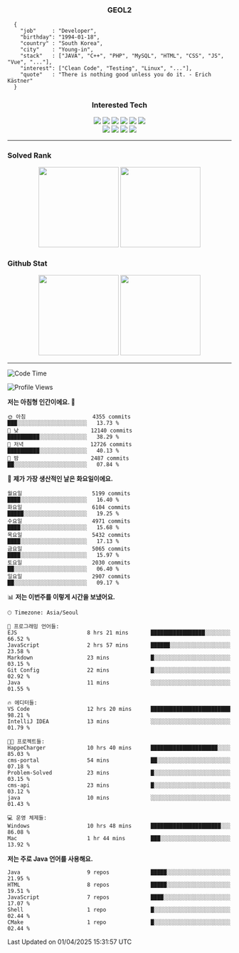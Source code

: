 <div align="center">

  ### GEOL2
</div>

```
  {
    "job"     : "Developer",
    "birthday": "1994-01-18",
    "country" : "South Korea",
    "city"    : "Young-in",
    "stack"   : ["JAVA", "C++", "PHP", "MySQL", "HTML", "CSS", "JS", "Vue", "..."],
    "interest": ["Clean Code", "Testing", "Linux", "..."], 
    "quote"   : "There is nothing good unless you do it. - Erich Kästner"
  }
  ```
  
<div align="center">
  
  ### Interested Tech
  
  <img src="https://img.shields.io/badge/Laravel-F05340?style=flat-square&logo=Laravel&logoColor=white">
  <img src="https://img.shields.io/badge/SpringBoot-6DB33F?style=flat-square&logo=SpringBoot&logoColor=white">
  <img src="https://img.shields.io/badge/-NestJs-ea2845?style=flat-square&logo=nestjs&logoColor=white">
  <img src="https://img.shields.io/badge/Express-000000?style=flat-square&logo=Express&logoColor=white">
  <img src="https://img.shields.io/badge/Three.js-000000?style=flat-square&logo=Three.js&logoColor=white">
  <img src="https://img.shields.io/badge/OpenAI-%23412991?style=flat-square&logo=openai&logoColor=white">
  <br>
  <img src="https://img.shields.io/badge/Java-ED8B00?style=flat-square&logo=openjdk&logoColor=white">
  <img src="https://img.shields.io/badge/JavaScript-F7DF1E?style=flat-square&logo=JavaScript&logoColor=black">
  <img src="https://img.shields.io/badge/TypeScript-007acc?style=flat-square&logo=TypeScript&logoColor=black">
  <img src="https://img.shields.io/badge/MySQL-4479A1?style=flat-square&logo=mysql&logoColor=white"><br>

</div>

------------

  ### Solved Rank
  
  <div align="center">
    <img height="180em" src="https://mazassumnida.wtf/api/v2/generate_badge?boj=geol2">
    <img height="180em" src="https://leetcard.jacoblin.cool/Geol2?theme=light&font=Gugi&border=0&radius=20">
  </div>
  
  ### Github Stat 
  <div align="center">
    <img height="180em" src="https://github-readme-stats-git-masterrstaa-rickstaa.vercel.app/api?username=geol2&show_icons=true&theme=dark">
    <img height="180em" src="https://github-readme-stats-git-masterrstaa-rickstaa.vercel.app/api/top-langs/?username=geol2&show_icons=true&hide=css,scss,html&layout=compact&theme=dark&count_private=true&langs_count=8">
  </div>
  
------------
<!--START_SECTION:waka-->
![Code Time](http://img.shields.io/badge/Code%20Time-4%2C050%20hrs%2051%20mins-blue)

![Profile Views](http://img.shields.io/badge/Profile%20Views-20-blue)

**저는 아침형 인간이에요. 🐤** 

```text
🌞 아침                     4355 commits        ███░░░░░░░░░░░░░░░░░░░░░░   13.73 % 
🌆 낮　                     12140 commits       ██████████░░░░░░░░░░░░░░░   38.29 % 
🌃 저녁                     12726 commits       ██████████░░░░░░░░░░░░░░░   40.13 % 
🌙 밤　                     2487 commits        ██░░░░░░░░░░░░░░░░░░░░░░░   07.84 % 
```
📅 **제가 가장 생산적인 날은 화요일이에요.** 

```text
월요일                      5199 commits        ████░░░░░░░░░░░░░░░░░░░░░   16.40 % 
화요일                      6104 commits        █████░░░░░░░░░░░░░░░░░░░░   19.25 % 
수요일                      4971 commits        ████░░░░░░░░░░░░░░░░░░░░░   15.68 % 
목요일                      5432 commits        ████░░░░░░░░░░░░░░░░░░░░░   17.13 % 
금요일                      5065 commits        ████░░░░░░░░░░░░░░░░░░░░░   15.97 % 
토요일                      2030 commits        ██░░░░░░░░░░░░░░░░░░░░░░░   06.40 % 
일요일                      2907 commits        ██░░░░░░░░░░░░░░░░░░░░░░░   09.17 % 
```


📊 **저는 이번주를 이렇게 시간을 보냈어요.** 

```text
🕑︎ Timezone: Asia/Seoul

💬 프로그래밍 언어들: 
EJS                      8 hrs 21 mins       █████████████████░░░░░░░░   66.52 % 
JavaScript               2 hrs 57 mins       ██████░░░░░░░░░░░░░░░░░░░   23.58 % 
Markdown                 23 mins             █░░░░░░░░░░░░░░░░░░░░░░░░   03.15 % 
Git Config               22 mins             █░░░░░░░░░░░░░░░░░░░░░░░░   02.92 % 
Java                     11 mins             ░░░░░░░░░░░░░░░░░░░░░░░░░   01.55 % 

🔥 에디터들: 
VS Code                  12 hrs 20 mins      █████████████████████████   98.21 % 
IntelliJ IDEA            13 mins             ░░░░░░░░░░░░░░░░░░░░░░░░░   01.79 % 

🐱‍💻 프로젝트들: 
HappeCharger             10 hrs 40 mins      █████████████████████░░░░   85.03 % 
cms-portal               54 mins             ██░░░░░░░░░░░░░░░░░░░░░░░   07.18 % 
Problem-Solved           23 mins             █░░░░░░░░░░░░░░░░░░░░░░░░   03.15 % 
cms-api                  23 mins             █░░░░░░░░░░░░░░░░░░░░░░░░   03.12 % 
java                     10 mins             ░░░░░░░░░░░░░░░░░░░░░░░░░   01.43 % 

💻 운영 체제들: 
Windows                  10 hrs 48 mins      ██████████████████████░░░   86.08 % 
Mac                      1 hr 44 mins        ███░░░░░░░░░░░░░░░░░░░░░░   13.92 % 
```

**저는 주로 Java 언어를 사용해요.** 

```text
Java                     9 repos             █████░░░░░░░░░░░░░░░░░░░░   21.95 % 
HTML                     8 repos             █████░░░░░░░░░░░░░░░░░░░░   19.51 % 
JavaScript               7 repos             ████░░░░░░░░░░░░░░░░░░░░░   17.07 % 
Shell                    1 repo              █░░░░░░░░░░░░░░░░░░░░░░░░   02.44 % 
CMake                    1 repo              █░░░░░░░░░░░░░░░░░░░░░░░░   02.44 % 
```




 Last Updated on 01/04/2025 15:31:57 UTC
<!--END_SECTION:waka-->

<div align="center">
  
  <!-- [![Hits](https://hits.seeyoufarm.com/api/count/incr/badge.svg?url=https%3A%2F%2Fgithub.com%2Fgeol2&count_bg=%2379C83D&title_bg=%23555555&icon=myspace.svg&icon_color=%23E7E7E7&title=hits&edge_flat=false)](https://hits.seeyoufarm.com) -->
  
</div>

<!--
**Geol2/Geol2** is a ✨ _special_ ✨ repository because its `README.md` (this file) appears on your GitHub profile.

Here are some ideas to get you started:
- 🔭 I’m currently working on ...
- 🌱 I’m currently learning ...
- 👯 I’m looking to collaborate on ...
- 🤔 I’m looking for help with ...
- 💬 Ask me about ...
- 📫 How to reach me: ...
- 😄 Pronouns: ...
- ⚡ Fun fact: ...
-->
